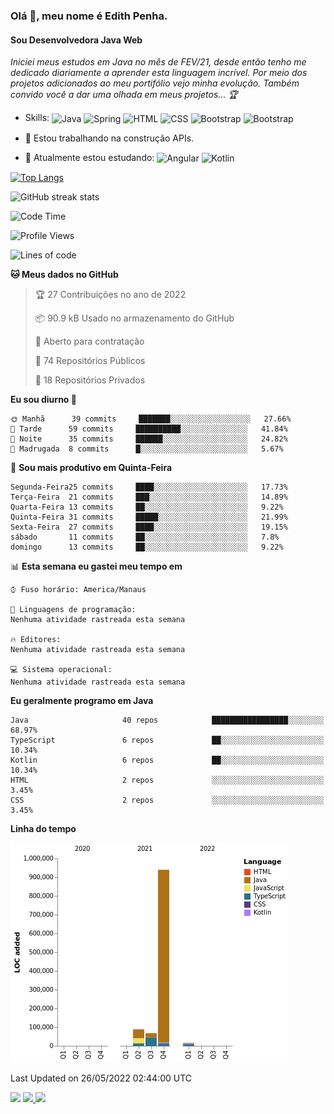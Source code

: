 ### Olá 👋, meu nome é Edith Penha.
#### Sou Desenvolvedora Java Web

*Iniciei meus estudos em Java no mês de FEV/21, desde então tenho me dedicado diariamente a aprender esta linguagem incrível. Por meio dos projetos adicionados ao meu portifólio vejo minha evolução.
Também convido você a dar uma olhada em meus projetos... :trophy:*

- Skills:
  <img align="center" alt="Java" height="40" width="40" src="https://cdn.jsdelivr.net/gh/devicons/devicon/icons/java/java-original.svg">
  <img align="center" alt="Spring" height="40" width="40" src="https://cdn.jsdelivr.net/gh/devicons/devicon/icons/spring/spring-original-wordmark.svg">
  <img align="center" alt="HTML" height="40" width="40" src="https://cdn.jsdelivr.net/gh/devicons/devicon/icons/html5/html5-original.svg">
  <img align="center" alt="CSS" height="40" width="40" src="https://cdn.jsdelivr.net/gh/devicons/devicon/icons/css3/css3-original.svg">
  <img align="center" alt="Bootstrap" height="40" width="40" src="https://cdn.jsdelivr.net/gh/devicons/devicon/icons/bootstrap/bootstrap-plain.svg">
  <img align="center" alt="Bootstrap" height="40" width="40" src="https://cdn.jsdelivr.net/gh/devicons/devicon/icons/figma/figma-original.svg">


- 🔭 Estou trabalhando na construção APIs. 
- 🌱 Atualmente estou estudando:
  <img align="center" alt="Angular" height="40" width="40" src="https://cdn.jsdelivr.net/gh/devicons/devicon/icons/angularjs/angularjs-original.svg">
  <img align="center" alt="Kotlin" height="80" width="80" src="https://cdn.jsdelivr.net/gh/devicons/devicon/icons/kotlin/kotlin-original-wordmark.svg">


[![Top Langs](https://github-readme-stats.vercel.app/api/top-langs/?username=edithpenha20&layout=compact&langs_count=7&theme=dracula)](https://github.com/anuraghazra/github-readme-stats)


![GitHub streak stats](https://github-readme-streak-stats.herokuapp.com/?user=edithpenha20&layout=compact&langs_count=7&theme=dracula)

<!--START_SECTION:waka-->
![Code Time](http://img.shields.io/badge/Code%20Time-0%20secs-blue)

![Profile Views](http://img.shields.io/badge/Visualizac%C3%B5es%20do%20perfil-3-blue)

![Lines of code](https://img.shields.io/badge/Desde%20o%20Hello%20World%20eu%20escrevi-1%20Million%20linhas%20de%20c%C3%B3digo-blue)

**🐱 Meus dados no GitHub** 

> 🏆 27 Contribuições no ano de 2022
 > 
> 📦 90.9 kB Usado no armazenamento do GitHub 
 > 
> 💼 Aberto para contratação
 > 
> 📜 74 Repositórios Públicos 
 > 
> 🔑 18 Repositórios Privados  
 > 
**Eu sou diurno 🐤** 

```text
🌞 Manhã      39 commits     ███████░░░░░░░░░░░░░░░░░░   27.66% 
🌆 Tarde      59 commits     ██████████░░░░░░░░░░░░░░░   41.84% 
🌃 Noite      35 commits     ██████░░░░░░░░░░░░░░░░░░░   24.82% 
🌙 Madrugada  8 commits      █░░░░░░░░░░░░░░░░░░░░░░░░   5.67%

```
📅 **Sou mais produtivo em Quinta-Feira** 

```text
Segunda-Feira25 commits     ████░░░░░░░░░░░░░░░░░░░░░   17.73% 
Terça-Feira  21 commits     ███░░░░░░░░░░░░░░░░░░░░░░   14.89% 
Quarta-Feira 13 commits     ██░░░░░░░░░░░░░░░░░░░░░░░   9.22% 
Quinta-Feira 31 commits     █████░░░░░░░░░░░░░░░░░░░░   21.99% 
Sexta-Feira  27 commits     ████░░░░░░░░░░░░░░░░░░░░░   19.15% 
sábado       11 commits     ██░░░░░░░░░░░░░░░░░░░░░░░   7.8% 
domingo      13 commits     ██░░░░░░░░░░░░░░░░░░░░░░░   9.22%

```


📊 **Esta semana eu gastei meu tempo em** 

```text
⌚︎ Fuso horário: America/Manaus

💬 Linguagens de programação: 
Nenhuma atividade rastreada esta semana

🔥 Editores: 
Nenhuma atividade rastreada esta semana

💻 Sistema operacional: 
Nenhuma atividade rastreada esta semana

```

**Eu geralmente programo em Java** 

```text
Java                     40 repos            █████████████████░░░░░░░░   68.97% 
TypeScript               6 repos             ██░░░░░░░░░░░░░░░░░░░░░░░   10.34% 
Kotlin                   6 repos             ██░░░░░░░░░░░░░░░░░░░░░░░   10.34% 
HTML                     2 repos             ░░░░░░░░░░░░░░░░░░░░░░░░░   3.45% 
CSS                      2 repos             ░░░░░░░░░░░░░░░░░░░░░░░░░   3.45%

```


**Linha do tempo**

![Chart not found](https://raw.githubusercontent.com/edithpenha20/edithpenha20/master/charts/bar_graph.png) 


 Last Updated on 26/05/2022 02:44:00 UTC
<!--END_SECTION:waka-->

<a href="https://www.linkedin.com/in/edith-penha" target="_blank"><img src="https://img.shields.io/badge/-LinkedIn-%230077B5?style=for-the-badge&logo=linkedin&logoColor=white" target="_blank"></a>
<a href = "mailto:edithpenha@gmail.com"><img src="https://img.shields.io/badge/-Gmail-%23333?style=for-the-badge&logo=gmail&logoColor=white" target="_blank">
<a href="https://instagram.com/endy.code/" target="_blank"><img src="https://img.shields.io/badge/-Instagram-%23E4405F?style=for-the-badge&logo=instagram&logoColor=white" target="_blank"></a>

